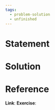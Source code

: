 ```yaml
---
tags:
  - problem-solution
  - unfinished
---
```

# Statement 


# Solution


# Reference
**Link**:
**Exercise**: